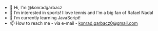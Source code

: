 - 👋 Hi, I’m @konradgarbacz
- 👀 I’m interested in sports! I love tennis and I'm a big fan of Rafael Nadal
- 🌱 I’m currently learning JavaScript!
- 📫 How to reach me - via e-mail - konrad.garbacz0@gmail.com

<!---
konradgarbacz/konradgarbacz is a ✨ special ✨ repository because its `README.md` (this file) appears on your GitHub profile.
You can click the Preview link to take a look at your changes.
--->
